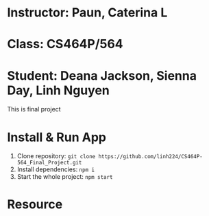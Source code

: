 # Instructor: Paun, Caterina L
# Class: CS464P/564
# Student: Deana Jackson, Sienna Day, Linh Nguyen

This is final project

# Install & Run App
1. Clone repository: `git clone https://github.com/linh224/CS464P-564_Final_Project.git`
2. Install dependencies:  `npm i`
3. Start the whole project: `npm start`

# Resource
